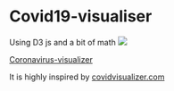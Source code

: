 # Covid19-visualiser
Using D3 js and a bit of math 
![](website.gif)

[Coronavirus-visualizer](https://coronavirus-visualizer.000webhostapp.com/dist/index.html)

It is highly inspired by [covidvisualizer.com](https://www.covidvisualizer.com/)

